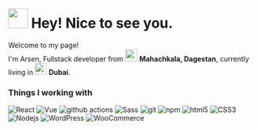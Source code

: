 <h1><img src="https://em-content.zobj.net/source/noto-emoji-animations/344/smiling-face-with-sunglasses_1f60e.gif" width="40"/> Hey! Nice to see you.</h1>


<p>Welcome to my page! </br> I'm Arsen, Fullstack developer from <img src="https://upload.wikimedia.org/wikipedia/commons/6/6f/Animated-Flag-Dagestan.gif" width="25"/> <b>Mahachkala, Dagestan</b>, currently living in <img src="https://static.wixstatic.com/media/af20f2_63c924836ad647ab946545e7c9d15f18~mv2.gif" width="24"/> <b>Dubai</b>. </p>
<h3>Things I working with</h3>
<p>
  <img alt="React" src="https://img.shields.io/badge/-React-45b8d8?style=flat-square&logo=react&logoColor=white" />
  <img alt="Vue" src="https://img.shields.io/badge/-Vue-13aa52?style=flat-square&logo=Vue.js&logoColor=white" />
  <img alt="github actions" src="https://img.shields.io/badge/-Github_Actions-2088FF?style=flat-square&logo=github-actions&logoColor=white" />
  <img alt="Sass" src="https://img.shields.io/badge/-Sass-CC6699?style=flat-square&logo=sass&logoColor=white" />
  <img alt="git" src="https://img.shields.io/badge/-Git-F05032?style=flat-square&logo=git&logoColor=white" />
  <img alt="npm" src="https://img.shields.io/badge/-NPM-CB3837?style=flat-square&logo=npm&logoColor=white" />
  <img alt="html5" src="https://img.shields.io/badge/-HTML5-E34F26?style=flat-square&logo=html5&logoColor=white" />
  <img alt="CSS3" src="https://img.shields.io/badge/-CSS3-db7092?style=flat-square&logo=css3&logoColor=white" />
  <img alt="Nodejs" src="https://img.shields.io/badge/-Nodejs-43853d?style=flat-square&logo=Node.js&logoColor=white" />
  <img alt="WordPress" src="https://img.shields.io/badge/-WordPress-46a2f1?style=flat-square&logo=WordPress&logoColor=white" />
  <img alt="WooCommerce" src="https://img.shields.io/badge/-WooCommerce-311C87?style=flat-square&logo=WooCommerce&logoColor=white" />
</p>
